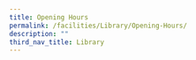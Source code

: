 ```yaml
---
title: Opening Hours
permalink: /facilities/Library/Opening-Hours/
description: ""
third_nav_title: Library
---
```

